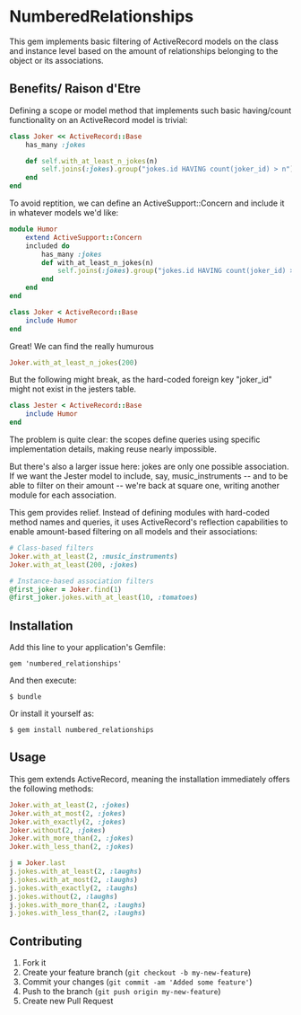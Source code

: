 # NumberedRelationships

This gem implements basic filtering of ActiveRecord models on the class and instance level based
on the amount of relationships belonging to the object or its associations.

## Benefits/ Raison d'Etre
Defining a scope or model method that implements such basic having/count functionality on an
ActiveRecord model is trivial:

```ruby
class Joker << ActiveRecord::Base
	has_many :jokes

	def self.with_at_least_n_jokes(n)
		self.joins(:jokes).group("jokes.id HAVING count(joker_id) > n")
	end
end
```
To avoid reptition, we can define an ActiveSupport::Concern and include it in whatever models we'd like:
```ruby
module Humor
	extend ActiveSupport::Concern
	included do
		has_many :jokes
		def with_at_least_n_jokes(n)
			self.joins(:jokes).group("jokes.id HAVING count(joker_id) > n")
		end
	end
end

class Joker < ActiveRecord::Base
	include Humor
end
```
Great! We can find the really humurous
```ruby
Joker.with_at_least_n_jokes(200)
```
But the following might break, as the hard-coded foreign key "joker_id" might not exist in the 
jesters table.
```ruby
class Jester < ActiveRecord::Base
	include Humor
end
```
The problem is quite clear: the scopes define queries using specific implementation details,
making reuse nearly impossible.

But there's also a larger issue here: jokes are only one possible association.  If we want the
Jester model to include, say, music_instruments -- and to be able to filter on their amount --
we're back at square one, writing another module for each association.

This gem provides relief. Instead of defining modules with hard-coded method names and queries, it uses ActiveRecord's reflection capabilities to enable amount-based filtering on all models and their associations:
```ruby
# Class-based filters
Joker.with_at_least(2, :music_instruments)
Joker.with_at_least(200, :jokes)
```

```ruby
# Instance-based association filters
@first_joker = Joker.find(1)
@first_joker.jokes.with_at_least(10, :tomatoes)
```

## Installation

Add this line to your application's Gemfile:

    gem 'numbered_relationships'

And then execute:

    $ bundle

Or install it yourself as:

    $ gem install numbered_relationships

## Usage
This gem extends ActiveRecord, meaning the installation immediately offers the following methods:

```ruby
Joker.with_at_least(2, :jokes)
Joker.with_at_most(2, :jokes)
Joker.with_exactly(2, :jokes)
Joker.without(2, :jokes)
Joker.with_more_than(2, :jokes)
Joker.with_less_than(2, :jokes)

j = Joker.last
j.jokes.with_at_least(2, :laughs)
j.jokes.with_at_most(2, :laughs)
j.jokes.with_exactly(2, :laughs)
j.jokes.without(2, :laughs)
j.jokes.with_more_than(2, :laughs)
j.jokes.with_less_than(2, :laughs)

```
## Contributing

1. Fork it
2. Create your feature branch (`git checkout -b my-new-feature`)
3. Commit your changes (`git commit -am 'Added some feature'`)
4. Push to the branch (`git push origin my-new-feature`)
5. Create new Pull Request
